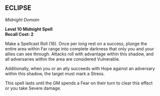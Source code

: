 ## ECLIPSE  
_Midnight Domain_

**Level 10 Midnight Spell**  
**Recall Cost: 2**  

Make a Spellcast Roll (16). Once per long rest on a success, plunge the entire area within Far range into complete darkness that only you and your allies can see through. Attacks roll with advantage within this shadow, and all adversaries within the area are considered Vulnerable.  

Additionally, when you or an ally succeeds with Hope against an adversary within this shadow, the target must mark a Stress.  

This spell lasts until the GM spends a Fear on their turn to clear this effect or you take Severe damage.

